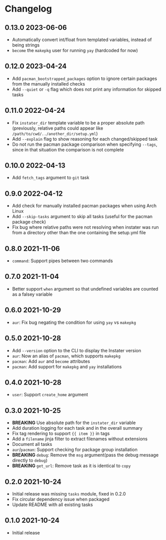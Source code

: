 # Changelog

## 0.13.0 2023-06-06

- Automatically convert int/float from templated variables, instead of being strings
- `become` the `makepkg` user for running `yay` (hardcoded for now)

## 0.12.0 2023-04-24

- Add `pacman_bootstrapped_packages` option to ignore certain packages from the
  manually installed checks
- Add `--quiet` or `-q` flag which does not print any information for skipped
  tasks

## 0.11.0 2022-04-24

- Fix `instater_dir` template variable to be a proper absolute path
  (previously, relative paths could appear like `/path/to/cwd/../another_dir/setup.yml`)
- Add `--explain` flag to show reasoning for each changed/skipped task
- Do not run the pacman package comparison when specifying `--tags`,
  since in that situation the comparison is not complete

## 0.10.0 2022-04-13

- Add `fetch_tags` argument to `git` task

## 0.9.0 2022-04-12

- Add check for manually installed pacman packages when using Arch Linux
- Add `--skip-tasks` argument to skip all tasks (useful for the pacman
  package check)
- Fix bug where relative paths were not resolving when instater was run
  from a directory other than the one containing the setup.yml file

## 0.8.0 2021-11-06

- `command`: Support pipes between two commands

## 0.7.0 2021-11-04

- Better support `when` argument so that undefined variables are
  counted as a falsey variable

## 0.6.0 2021-10-29

- `aur`: Fix bug negating the condition for using `yay` vs `makepkg`

## 0.5.0 2021-10-28

- Add `--version` option to the CLI to display the Instater version
- `aur`: Now an alias of `pacman`, which supports `makepkg`
- `pacman`: Add `aur` and `become` attributes
- `pacman`: Add support for `makepkg` and `yay` installations

## 0.4.0 2021-10-28

- `user`: Support `create_home` argument

## 0.3.0 2021-10-25

- **BREAKING** Use absolute path for the `instater_dir` variable
- Add duration logging for each task and in the overall summary
- Fix tag rendering to support `{{ item }}` in tags
- Add a `filename` jinja filter to extract filenames without extensions
- Document all tasks
- `aur`/`pacman`: Support checking for package group installation
- **BREAKING** `debug`: Remove the `msg` argument(pass the debug message
  directly to `debug`)
- **BREAKING** `get_url`: Remove task as it is identical to `copy`

## 0.2.0 2021-10-24

- Initial release was missing `tasks` module, fixed in 0.2.0
- Fix circular dependency issue when packaged
- Update README with all existing tasks

## 0.1.0 2021-10-24

- Initial release
